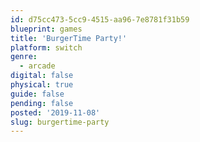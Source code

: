 ```yaml
---
id: d75cc473-5cc9-4515-aa96-7e8781f31b59
blueprint: games
title: 'BurgerTime Party!'
platform: switch
genre:
  - arcade
digital: false
physical: true
guide: false
pending: false
posted: '2019-11-08'
slug: burgertime-party
---
```

